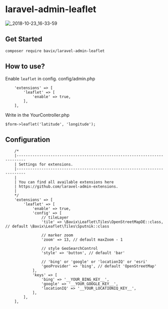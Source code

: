 laravel-admin-leaflet
======

![_2018-10-23_16-33-59](https://user-images.githubusercontent.com/5111255/47364262-8ad4fd00-d6e1-11e8-846f-8a44b59993ea.png)

Get Started
---
```
composer require bavix/laravel-admin-leaflet
```

How to use?
---

Enable `leaflet` in config. config/admin.php
```
    'extensions' => [
        'leaflet' => [
            'enable' => true,
        ],
    ],
```

Write in the YourController.php
```
$form->leaflet('latitude', 'longitude');
```

Configuration
----

```
    /*
    |--------------------------------------------------------------------------
    | Settings for extensions.
    |--------------------------------------------------------------------------
    |
    | You can find all available extensions here
    | https://github.com/laravel-admin-extensions.
    |
    */
    'extensions' => [
        'leaflet' => [
            'enable' => true,
            'config' => [
                // tileLayer
                'tile' => \Bavix\Leaflet\Tiles\OpenStreetMapDE::class, // default \Bavix\Leaflet\Tiles\Sputnik::class

                // marker zoom
                'zoom' => 13, // default maxZoom - 1

                // style GeoSearchControl
                'style' => 'button', // default 'bar'

                // 'bing' or 'google' or 'locationIQ' or 'esri'
                'geoProvider' => 'bing', // default 'OpenStreetMap'
            ],
            'keys' => [
                'bing' => '__YOUR_BING_KEY__',
                'google' => '__YOUR_GOOGLE_KEY__',
                'locationIQ' => '__YOUR_LOCATIONIQ_KEY__',
            ],
        ],
    ],
```
